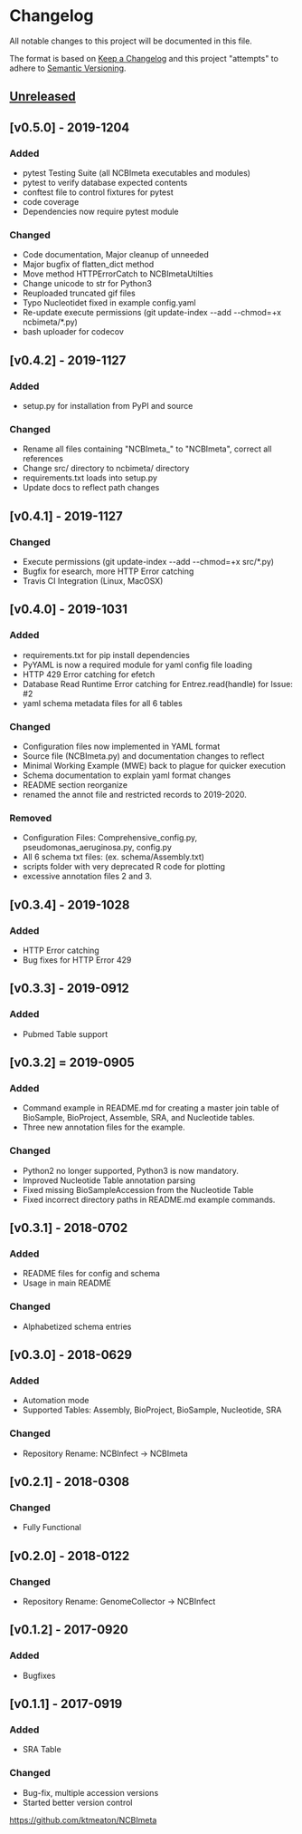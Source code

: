 # Changelog
All notable changes to this project will be documented in this file.

The format is based on [Keep a Changelog](http://keepachangelog.com/en/1.0.0/)
and this project "attempts" to adhere to [Semantic Versioning](http://semver.org/spec/v2.0.0.html).

## [Unreleased]

## [v0.5.0] - 2019-1204

### Added
- pytest Testing Suite (all NCBImeta executables and modules)
- pytest to verify database expected contents
- conftest file to control fixtures for pytest
- code coverage
- Dependencies now require pytest module

### Changed
- Code documentation, Major cleanup of unneeded
- Major bugfix of flatten_dict method
- Move method HTTPErrorCatch to NCBImetaUtilties
- Change unicode to str for Python3
- Reuploaded truncated gif files
- Typo Nucleotidet fixed in example config.yaml
- Re-update execute permissions (git update-index --add --chmod=+x ncbimeta/*.py)
- bash uploader for codecov

## [v0.4.2] - 2019-1127

### Added
- setup.py for installation from PyPI and source

### Changed
- Rename all files containing "NCBImeta_" to "NCBImeta", correct all references
- Change src/ directory to ncbimeta/ directory
- requirements.txt loads into setup.py
- Update docs to reflect path changes

## [v0.4.1] - 2019-1127

### Changed
- Execute permissions (git update-index --add --chmod=+x src/*.py)
- Bugfix for esearch, more HTTP Error catching
- Travis CI Integration (Linux, MacOSX)

## [v0.4.0] - 2019-1031
### Added
- requirements.txt for pip install dependencies
- PyYAML is now a required module for yaml config file loading
- HTTP 429 Error catching for efetch
- Database Read Runtime Error catching for Entrez.read(handle) for Issue: #2
- yaml schema metadata files for all 6 tables

### Changed
- Configuration files now implemented in YAML format
- Source file (NCBImeta.py) and documentation changes to reflect
- Minimal Working Example (MWE) back to plague for quicker execution
- Schema documentation to explain yaml format changes
- README section reorganize
- renamed the annot file and restricted records to 2019-2020.

### Removed
- Configuration Files: Comprehensive_config.py,  pseudomonas_aeruginosa.py, config.py
- All 6 schema txt files: (ex. schema/Assembly.txt)
- scripts folder with very deprecated R code for plotting
- excessive annotation files 2 and 3.

## [v0.3.4] - 2019-1028
### Added
- HTTP Error catching
- Bug fixes for HTTP Error 429

## [v0.3.3] - 2019-0912
### Added
- Pubmed Table support


## [v0.3.2] = 2019-0905
### Added
- Command example in README.md for creating a master join table of BioSample, BioProject, Assemble, SRA, and Nucleotide tables.
- Three new annotation files for the example.

### Changed
- Python2 no longer supported, Python3 is now mandatory.
- Improved Nucleotide Table annotation parsing
- Fixed missing BioSampleAccession from the Nucleotide Table
- Fixed incorrect directory paths in README.md example commands.

## [v0.3.1] - 2018-0702
### Added  
- README files for config and schema
- Usage in main README

### Changed
- Alphabetized schema entries

## [v0.3.0] - 2018-0629
### Added
- Automation mode
- Supported Tables: Assembly, BioProject, BioSample, Nucleotide, SRA

### Changed
- Repository Rename: NCBInfect -> NCBImeta

## [v0.2.1] - 2018-0308

### Changed
- Fully Functional

## [v0.2.0] - 2018-0122
### Changed
- Repository Rename: GenomeCollector -> NCBInfect

## [v0.1.2] - 2017-0920
### Added
- Bugfixes

## [v0.1.1] - 2017-0919
### Added
- SRA Table

### Changed
- Bug-fix, multiple accession versions
- Started better version control

https://github.com/ktmeaton/NCBImeta

[Unreleased]: https://github.com/ktmeaton/NCBImeta/compare/dev...HEAD
